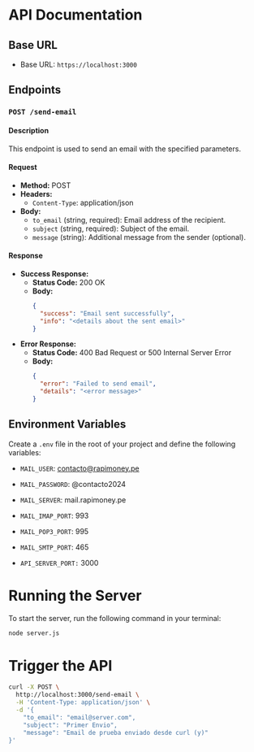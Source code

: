 # API Documentation

## Base URL
- Base URL: `https://localhost:3000`

## Endpoints

### `POST /send-email`

#### Description
This endpoint is used to send an email with the specified parameters.

#### Request
- **Method:** POST
- **Headers:**
  - `Content-Type`: application/json
- **Body:**
  - `to_email` (string, required): Email address of the recipient.
  - `subject` (string, required): Subject of the email.
  - `message` (string): Additional message from the sender (optional).

#### Response
- **Success Response:**
  - **Status Code:** 200 OK
  - **Body:**
    ```json
    {
      "success": "Email sent successfully",
      "info": "<details about the sent email>"
    }
    ```
- **Error Response:**
  - **Status Code:** 400 Bad Request or 500 Internal Server Error
  - **Body:**
    ```json
    {
      "error": "Failed to send email",
      "details": "<error message>"
    }
    ```

## Environment Variables

Create a `.env` file in the root of your project and define the following variables:

- `MAIL_USER`: contacto@rapimoney.pe
- `MAIL_PASSWORD`: @contacto2024
- `MAIL_SERVER`: mail.rapimoney.pe
- `MAIL_IMAP_PORT`: 993
- `MAIL_POP3_PORT`: 995
- `MAIL_SMTP_PORT`: 465

- `API_SERVER_PORT:` 3000

# Running the Server
To start the server, run the following command in your terminal:

```bash
node server.js
```
# Trigger the API
```bash
curl -X POST \
  http://localhost:3000/send-email \
  -H 'Content-Type: application/json' \
  -d '{
    "to_email": "email@server.com",
    "subject": "Primer Envio",
    "message": "Email de prueba enviado desde curl (y)"
}'

```


